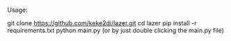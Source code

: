 Usage:

   git clone https://github.com/keke2di/lazer.git
   cd lazer
   pip install -r requirements.txt
   python main.py (or by just double clicking the main.py file)
